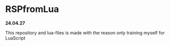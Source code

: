 # RSPfromLua
**24.04.27**


This repository and lua-files is made with the reason only training myself for LuaScript
